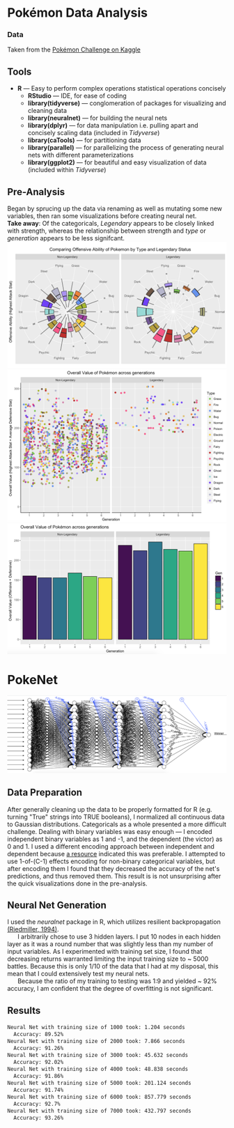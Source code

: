 # Pokémon Data Analysis
### Data
Taken from the [Pokémon Challenge on Kaggle](le.com/terminus7/pokemon-challenge/data)
## Tools
* **R** — Easy to perform complex operations statistical operations concisely
  * **RStudio** — IDE, for ease of coding
  * **library(tidyverse)** — conglomeration of packages for visualizing and cleaning data 
  * **library(neuralnet)** — for building the neural nets
  * **library(dplyr)** — for data manipulation i.e. pulling apart and concisely scaling data (included in *Tidyverse*)
  * **library(caTools)** — for partitioning data
  * **library(parallel)** — for parallelizing the process of generating neural nets with different parameterizations
  * **library(ggplot2)** — for beautiful and easy visualization of data (included within *Tidyverse*)
## Pre-Analysis
Began by sprucing up the data via renaming as well as mutating some new variables, then ran some visualizations before creating neural net.  
**Take away**: Of the categoricals, *Legendary* appears to be closely linked with strength, whereas the relationship between strength and *type* or *generation* appears to be less signifcant.
![Power vs Type](/Visualizing/pokegraph.png?raw=True)
![Overall Value across Generations by Type](/Visualizing/poke_scatter.png?raw=True)
![Overall Value vs Generation](/Visualizing/val_over_gen.png?raw=True)
# PokeNet
![Visualized Result](/Visualizing/neural_net.png?raw=True)

## Data Preparation
After generally cleaning up the data to be properly formatted for R (e.g. turning "True" strings into TRUE booleans),
I normalized all continuous data to Gaussian distributions. Categoricals as a whole presented a more
difficult challenge. Dealing with binary variables was easy enough — I encoded independent binary variables
as 1 and -1, and the dependent (the victor) as 0 and 1. I used a different encoding approach between 
independent and dependent because [a resource](https://visualstudiomagazine.com/articles/2013/07/01/neural-network-data-normalization-and-encoding.aspx)
indicated this was preferable. I attempted to use 1-of-(C-1) effects encoding for non-binary categorical variables,
but after encoding them I found that they decreased the accuracy of the net's predictions, and thus removed them. This result is 
is not unsurprising after the quick visualizations done in the pre-analysis.
## Neural Net Generation
I used the *neuralnet* package in R, which utilizes resilient backpropagation [(Riedmiller, 1994)](http://ieeexplore.ieee.org/document/298623/).  
&nbsp;&nbsp;&nbsp;&nbsp;&nbsp;&nbsp;I arbitrarily chose to use 3 hidden layers. I put 10 nodes in each hidden layer as it was a round number that 
was slightly less than my number of input variables. As I experimented with training set size, I found that
decreasing returns warranted limiting the input training size to ~ 5000 battles. Because this is only 1/10 of the data
that I had at my disposal, this mean that I could extensively test my neural nets.  
&nbsp;&nbsp;&nbsp;&nbsp;&nbsp;&nbsp;Because the ratio of my training to testing was 1:9 and yielded ~ 92% accuracy, I am confident that the degree of overfitting
is not significant.
## Results
```
Neural Net with training size of 1000 took: 1.204 seconds  
  Accuracy: 89.52%  
Neural Net with training size of 2000 took: 7.866 seconds  
  Accuracy: 91.26%  
Neural Net with training size of 3000 took: 45.632 seconds  
  Accuracy: 92.02%  
Neural Net with training size of 4000 took: 48.838 seconds  
  Accuracy: 91.86%  
Neural Net with training size of 5000 took: 201.124 seconds  
  Accuracy: 91.74%  
Neural Net with training size of 6000 took: 857.779 seconds  
  Accuracy: 92.7%  
Neural Net with training size of 7000 took: 432.797 seconds  
  Accuracy: 93.26%
```
